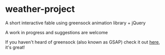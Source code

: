 # weather-project
A short interactive fable using greensock animation library + jQuery

A work in progress and suggestions are welcome

If you haven't heard of greensock (also known as GSAP) check it out [here]('http://greensock.com/gsap'), it's great!

